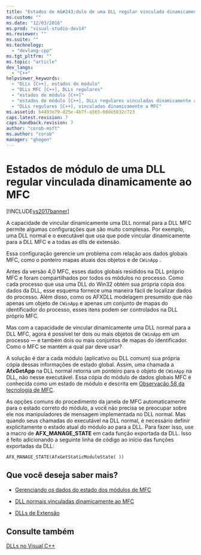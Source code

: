 ```yaml
---
title: "Estados de m&#243;dulo de uma DLL regular vinculada dinamicamente ao MFC | Microsoft Docs"
ms.custom: ""
ms.date: "12/03/2016"
ms.prod: "visual-studio-dev14"
ms.reviewer: ""
ms.suite: ""
ms.technology: 
  - "devlang-cpp"
ms.tgt_pltfrm: ""
ms.topic: "article"
dev_langs: 
  - "C++"
helpviewer_keywords: 
  - "DLLs [C++], estados de módulo"
  - "DLLs MFC [C++], DLLs regulares"
  - "estados de módulo [C++]"
  - "estados de módulo [C++], DLLs regulares vinculadas dinamicamente a"
  - "DLLs regulares [C++], vinculadas dinamicamente a MFC"
ms.assetid: b4493e79-d25e-4b7f-a565-60de5b32c723
caps.latest.revision: 7
caps.handback.revision: 7
author: "corob-msft"
ms.author: "corob"
manager: "ghogen"
---
```

# Estados de m&#243;dulo de uma DLL regular vinculada dinamicamente ao MFC
[!INCLUDE[vs2017banner](../assembler/inline/includes/vs2017banner.md)]

A capacidade de vincular dinamicamente uma DLL normal para a DLL MFC permite algumas configurações que são muito complexas.  Por exemplo, uma DLL normal e o executável que usa que pode vincular dinamicamente para a DLL MFC e a todas as dlls de extensão.  
  
 Essa configuração gerencie um problema com relação aos dados globais MFC, como o ponteiro mapas atuais dos objetos e de `CWinApp` .  
  
 Antes da versão 4,0 MFC, esses dados globais resididos na DLL próprio MFC e foram compartilhados por todos os módulos no processo.  Como cada processo que usa uma DLL do Win32 obtém sua própria cópia dos dados da DLL, esse esquema fornece uma maneira fácil de localizar dados do processo.  Além disso, como os AFXDLL modelagem presumido que não apenas um objeto de `CWinApp` e apenas um conjunto de mapas do identificador do processo, esses itens podem ser controlados na DLL próprio MFC.  
  
 Mas com a capacidade de vincular dinamicamente uma DLL normal para a DLL MFC, agora é possível ter dois ou mais objetos de `CWinApp` em um processo — e também dois ou mais conjuntos de mapas do identificador.  Como o MFC se mantém a qual par deve usar?  
  
 A solução é dar a cada módulo \(aplicativo ou DLL comum\) sua própria cópia dessas informações de estado global.  Assim, uma chamada a **AfxGetApp** na DLL normal retorna um ponteiro para o objeto de `CWinApp` na DLL, não nesse executável.  Essa cópia do módulo de dados globais MFC é conhecida como um estado de módulo e descrita em [Observação 58 da tecnologia de MFC](../mfc/tn058-mfc-module-state-implementation.md).  
  
 As opções comuns do procedimento da janela de MFC automaticamente para o estado correto do módulo, a você não precisa se preocupar sobre ele nos manipuladores de mensagem implementada no DLL normal.  Mas quando seus chamadas do executável na DLL normal, é necessário definir explicitamente o estado atual do módulo ao para a DLL.  Para fazer isso, use a macro de **AFX\_MANAGE\_STATE** em cada função exportada da DLL.  Isso é feito adicionando a seguinte linha de código ao início das funções exportadas da DLL:  
  
```  
AFX_MANAGE_STATE(AfxGetStaticModuleState( ))  
```  
  
## Que você deseja saber mais?  
  
-   [Gerenciando os dados do estado dos módulos de MFC](../mfc/managing-the-state-data-of-mfc-modules.md)  
  
-   [DLL normais vinculadas dinamicamente ao MFC](../Topic/Regular%20DLLs%20Dynamically%20Linked%20to%20MFC.md)  
  
-   [DLLs de Extensão](../build/extension-dlls-overview.md)  
  
## Consulte também  
 [DLLs no Visual C\+\+](../build/dlls-in-visual-cpp.md)